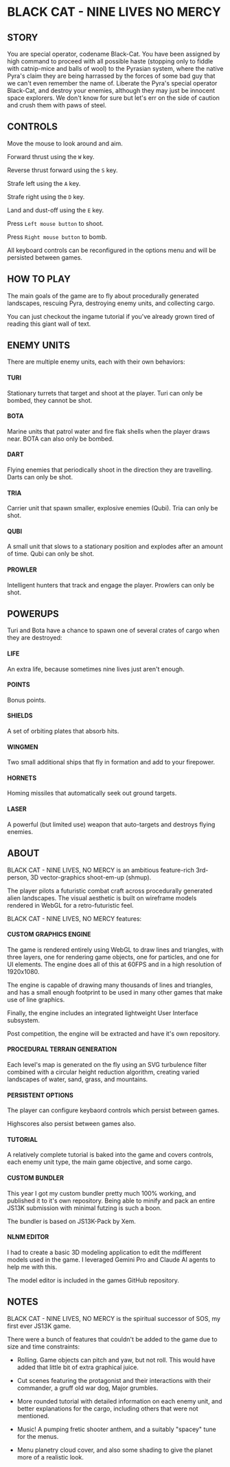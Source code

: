 # BLACK CAT - NINE LIVES NO MERCY

## STORY

You are special operator, codename Black-Cat. You have been assigned by high command to proceed with all possible haste (stopping only to fiddle with catnip-mice and balls of wool) to the Pyrasian system, where the native Pyra's claim they are being harrassed by the forces of some bad guy that we can't even remember the name of. Liberate the Pyra's special operator Black-Cat, and destroy your enemies, although they may just be innocent space explorers. We don't know for sure but let's err on the side of caution and crush them with paws of steel.

## CONTROLS

Move the mouse to look around and aim.

Forward thrust using the `W` key.

Reverse thrust forward using the `S` key.

Strafe left using the `A` key.

Strafe right using the `D` key.

Land and dust-off using the `E` key.

Press `Left mouse button` to shoot.

Press `Right mouse button` to bomb.

All keyboard controls can be reconfigured in the options menu and will be persisted between games.

## HOW TO PLAY

The main goals of the game are to fly about procedurally generated landscapes, rescuing Pyra, destroying enemy units, and collecting cargo.

You can just checkout the ingame tutorial if you've already grown tired of reading this giant wall of text.


## ENEMY UNITS

There are multiple enemy units, each with their own behaviors:

#### TURI

Stationary turrets that target and shoot at the player. Turi can only be bombed, they cannot be shot.

#### BOTA

Marine units that patrol water and fire flak shells when the player draws near. BOTA can also only be bombed.

#### DART

Flying enemies that periodically shoot in the direction they are travelling. Darts can only be shot.

#### TRIA

Carrier unit that spawn smaller, explosive enemies (Qubi). Tria can only be shot.

#### QUBI

A small unit that slows to a stationary position and explodes after an amount of time. Qubi can only be shot.

#### PROWLER
Intelligent hunters that track and engage the player. Prowlers can only be shot.

## POWERUPS

Turi and Bota have a chance to spawn one of several crates of cargo when they are destroyed:

#### LIFE

An extra life, because sometimes nine lives just aren't enough.

#### POINTS

Bonus points.

#### SHIELDS

A set of orbiting plates that absorb hits.

#### WINGMEN

Two small additional ships that fly in formation and add to your firepower.

#### HORNETS 

Homing missiles that automatically seek out ground targets.

#### LASER

A powerful (but limited use) weapon that auto-targets and destroys flying enemies.

## ABOUT

BLACK CAT - NINE LIVES, NO MERCY is an ambitious feature-rich 3rd-person, 3D vector-graphics shoot-em-up (shmup).

The player pilots a futuristic combat craft across procedurally generated alien landscapes. The visual aesthetic is built on wireframe models rendered in WebGL for a retro-futuristic feel.

BLACK CAT - NINE LIVES, NO MERCY features:

#### CUSTOM GRAPHICS ENGINE

The game is rendered entirely using WebGL to draw lines and triangles, with three layers, one for rendering game objects, one for particles, and one for UI elements. The engine does all of this at 60FPS and in a high resolution of 1920x1080.

The engine is capable of drawing many thousands of lines and triangles, and has a small enough footprint to be used in many other games that make use of line  graphics.

Finally, the engine includes an integrated lightweight User Interface subsystem.

Post competition, the engine will be extracted and have it's own repository.

#### PROCEDURAL TERRAIN GENERATION

Each level's map is generated on the fly using an SVG turbulence filter combined with a circular height reduction algorithm, creating varied landscapes of water, sand, grass, and mountains.

#### PERSISTENT OPTIONS

The player can configure keybaord controls which persist between games.

Highscores also persist between games also.

#### TUTORIAL

A relatively complete tutorial is baked into the game and covers controls, each enemy unit type, the main game objective, and some cargo.

#### CUSTOM BUNDLER

This year I got my custom bundler pretty much 100% working, and published it to it's own repository. Being able to minify and pack an entire JS13K submission with minimal futzing is such a boon.

The bundler is based on JS13K-Pack by Xem.

#### NLNM EDITOR

I had to create a basic 3D modeling application to edit the mdifferent models used in the game. I leveraged Gemini Pro and Claude AI agents to help me with this.

The model editor is included in the games GitHub repository.

## NOTES

BLACK CAT - NINE LIVES, NO MERCY is the spiritual successor of SOS, my first ever JS13K game.

There were a bunch of features that couldn't be added to the game due to size and time constraints:

- Rolling. Game objects can pitch and yaw, but not roll. This would have added that little bit of extra graphical juice.

- Cut scenes featuring the protagonist and their interactions with their commander, a gruff old war dog, Major grumbles.

- More rounded tutorial with detailed information on each enemy unit, and better explanations for the cargo, including others that were not mentioned.

- Music! A pumping fretic shooter anthem, and a suitably "spacey" tune for the menus.

- Menu planetry cloud cover, and also some shading to give the planet more of a realistic look.
